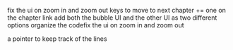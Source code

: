 fix the ui on zoom in and zoom out
keys to move to next chapter += one on the chapter link
add both the bubble UI and the other UI as two different options
organize the codefix the ui on zoom in and zoom out

a pointer to keep track of the lines
